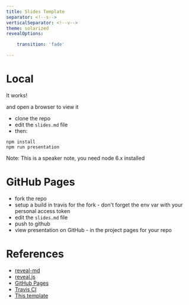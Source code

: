 ```yaml
---
title: Slides Template
separator: <!--s-->
verticalSeparator: <!--v-->
theme: solarized
revealOptions:

    transition: 'fade'

---
```


# Local

It works!

and open a browser to view it

* clone the repo
* edit the `slides.md` file
* then:

``` 
npm install
npm run presentation
```

Note: This is a speaker note, you need node 6.x installed

<!--s-->

# GitHub Pages

* fork the repo
* setup a build in travis for the fork - don't forget the env var with your personal access token
* edit the `slides.md` file
* push to github
* view presentation on GitHub - in the project pages for your repo

<!--v-->

# References

* [reveal-md](https://github.com/webpro/reveal-md)
* [reveal.js](http://lab.hakim.se/reveal-js)
* [GitHub Pages](https://pages.github.com)
* [Travis CI](https://travis-ci.org)
* [This template](https://github.com/martinmurphy/slidestemplate)
